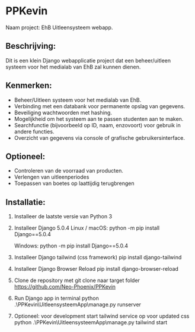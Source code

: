 # PPKevin
Naam project: EhB Uitleensysteem webapp.

## Beschrijving:
Dit is een klein Django webapplicatie project dat een beheer/uitleen systeem voor het medialab van EhB zal kunnen dienen.

## Kenmerken:
- Beheer/Uitleen systeem voor het medialab van EhB.
- Verbinding met een databank voor permanente opslag van gegevens.
- Beveiliging wachtwoorden met hashing.
- Mogelijkheid om het systeem aan te passen studenten aan te maken.
- Searchfunctie (bijvoorbeeld op ID, naam, enzovoort) voor gebruik in andere functies.
- Overzicht van gegevens via console of grafische gebruikersinterface.

## Optioneel:
- Controleren van de voorraad van producten.
- Verlengen van uitleenperiodes
- Toepassen van boetes op laattijdig terugbrengen

## Installatie:
1. Installeer de laatste versie van Python 3
2. Installeer Django 5.0.4
   Linux / macOS:
      python -m pip install Django==5.0.4

   Windows:
      python -m pip install Django==5.0.4
      
3. Installeer Django tailwind (css framework)
pip install django-tailwind

4. Installeer Django Browser Reload
pip install django-browser-reload

5. Clone de repository met git clone naar target folder
      https://github.com/Neo-Phoenix/PPKevin

6. Run Django app in terminal
python .\PPKevin\UitleensysteemApp\manage.py runserver

7. Optioneel: voor development start tailwind service op voor updated css
python .\PPKevin\UitleensysteemApp\manage.py tailwind start